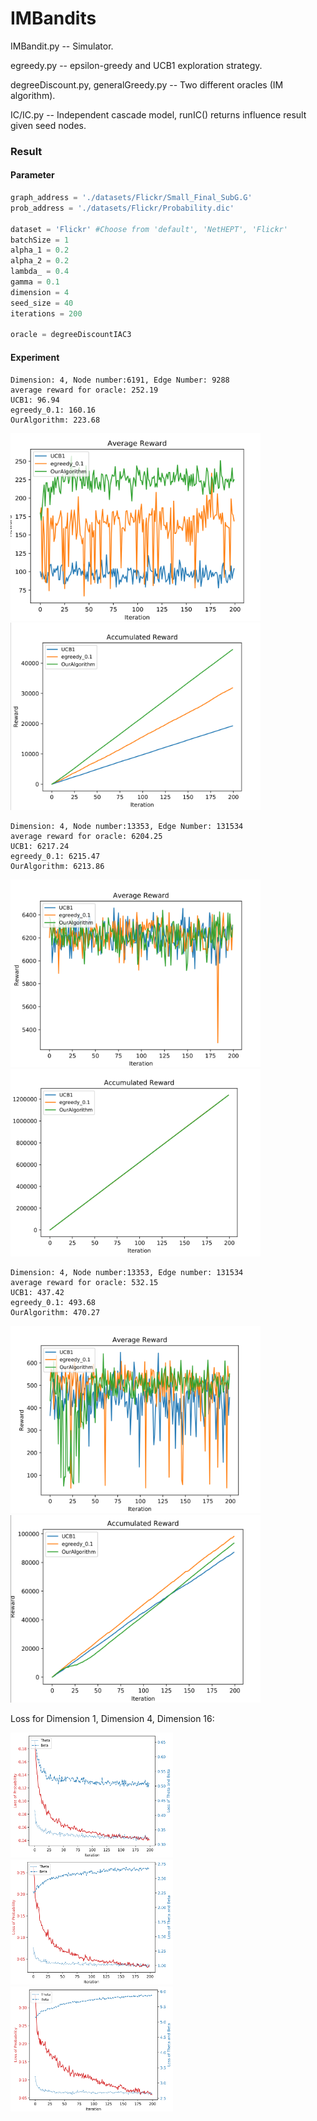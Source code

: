 # IMBandits

IMBandit.py -- Simulator.

egreedy.py -- epsilon-greedy and UCB1 exploration strategy.

degreeDiscount.py, generalGreedy.py -- Two different oracles (IM algorithm).

IC/IC.py -- Independent cascade model, runIC() returns influence result given seed nodes.

### Result

#### Parameter

```python
graph_address = './datasets/Flickr/Small_Final_SubG.G'
prob_address = './datasets/Flickr/Probability.dic'

dataset = 'Flickr' #Choose from 'default', 'NetHEPT', 'Flickr'
batchSize = 1
alpha_1 = 0.2
alpha_2 = 0.2 
lambda_ = 0.4
gamma = 0.1
dimension = 4
seed_size = 40
iterations = 200

oracle = degreeDiscountIAC3
```

#### Experiment

```
Dimension: 4, Node number:6191, Edge Number: 9288
average reward for oracle: 252.19
UCB1: 96.94
egreedy_0.1: 160.16
OurAlgorithm: 223.68
```
<p float="left">
<img src="./SimulationResults/avgReward-normal.png" alt="alt text" width="400" height="300">
<img src="./SimulationResults/acuReward-normal.png" alt="alt text" width="400" height="300">
</p>

```
Dimension: 4, Node number:13353, Edge Number: 131534
average reward for oracle: 6204.25
UCB1: 6217.24
egreedy_0.1: 6215.47
OurAlgorithm: 6213.86
```



<p float="left">
<img src="./SimulationResults/avgReward-dense.png" alt="alt text" width="400" height="300">
<img src="./SimulationResults/acuReward-dense.png" alt="alt text" width="400" height="300">
</p>





```
Dimension: 4, Node number:13353, Edge number: 131534
average reward for oracle: 532.15
UCB1: 437.42
egreedy_0.1: 493.68
OurAlgorithm: 470.27
```

<p float="left">
<img src="./SimulationResults/avgReward-denseLowProb.png" alt="alt text" width="400" height="300">
<img src="./SimulationResults/acuReward-denseLowProb.png" alt="alt text" width="400" height="300">
</p>



Loss for Dimension 1, Dimension 4, Dimension 16:

<p float="left">
<img src="./SimulationResults/Loss-1.png" alt="alt text" width="260" height="200">
<img src="./SimulationResults/Loss-4.png" alt="alt text" width="260" height="200">
<img src="./SimulationResults/Loss-16.png" alt="alt text" width="260" height="200">
</p>